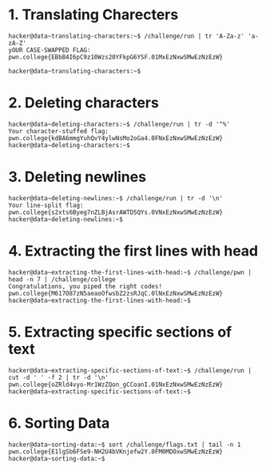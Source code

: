 # 1. Translating Charecters
```
hacker@data~translating-characters:~$ /challenge/run | tr 'A-Za-z' 'a-zA-Z'
yOUR CASE-SWAPPED FLAG:
pwn.college{EBbB4I6pC9z10Wzs20YFkpG6YSF.01MxEzNxwSMwEzNzEzW}

hacker@data~translating-characters:~$
```
# 2. Deleting characters
```
hacker@data~deleting-characters:~$ /challenge/run | tr -d '^%'
Your character-stuffed flag:
pwn.college{kdBA6mmgYuhQvY4ylwNsMo2oGa4.0FNxEzNxwSMwEzNzEzW}
hacker@data~deleting-characters:~$ 
```
# 3. Deleting newlines
```
hacker@data~deleting-newlines:~$ /challenge/run | tr -d '\n'
Your line-split flag: pwn.college{s2xts6Byeg7nZLBjAsrAWTD5QYs.0VNxEzNxwSMwEzNzEzW}
hacker@data~deleting-newlines:~$ 
```
# 4. Extracting the first lines with head
```
hacker@data~extracting-the-first-lines-with-head:~$ /challenge/pwn | head -n 7 | /challenge/college
Congratulations, you piped the right codes!
pwn.college{M617O87zN5aeaoOfwsbZ2zsRJqC.0lNxEzNxwSMwEzNzEzW}
hacker@data~extracting-the-first-lines-with-head:~$ 
```
# 5. Extracting specific sections of text
```
hacker@data~extracting-specific-sections-of-text:~$ /challenge/run | cut -d ' ' -f 2 | tr -d '\n'
pwn.college{oZRld4vyo-Mr1WzZQon_gCCoanI.01NxEzNxwSMwEzNzEzW}
hacker@data~extracting-specific-sections-of-text:~$ 
```
# 6. Sorting Data
```
hacker@data~sorting-data:~$ sort /challenge/flags.txt | tail -n 1
pwn.college{E1lgSb6FSe9-NH2U4bVKnjefw2Y.0FM0MDOxwSMwEzNzEzW}
hacker@data~sorting-data:~$ 

```
